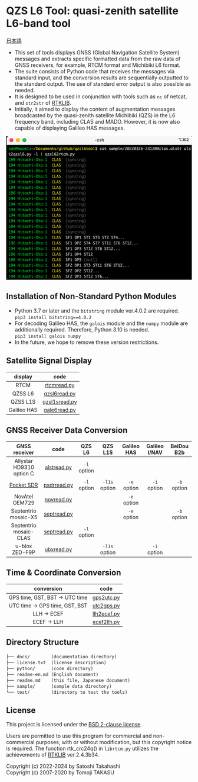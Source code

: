 # QZS L6 Tool: quasi-zenith satellite L6-band tool

[日本語](readme.md)

- This set of tools displays GNSS (Global Navigation Satellite System) messages and extracts specific formatted data from the raw data of GNSS receivers, for example, RTCM format and Michibiki L6 format.
- The suite consists of Python code that receives the messages via standard input, and the conversion results are sequentially outputted to the standard output. The use of standard error output is also possible as needed.
- It is designed to be used in conjunction with tools such as ``nc`` of netcat, and ``str2str`` of [RTKLIB](https://github.com/tomojitakasu/RTKLIB).
- Initially, it aimed to display the content of augmentation messages broadcasted by the quasi-zenith satellite Michibiki (QZS) in the L6 frequency band, including CLAS and MADO. However, it is now also capable of displaying Galileo HAS messages.

![QZS L6 Tool](docs/img/qzsl6tool.jpg)

## Installation of Non-Standard Python Modules

- Python 3.7 or later and the `bitstring` module ver.4.0.2 are required.  
``pip3 install bitstring==4.0.2``
- For decoding Galileo HAS, the `galois` module and the `numpy` module are additionally required. Therefore, Python 3.10 is needed.  
``pip3 install galois numpy``
- In the future, we hope to remove these version restrictions.

## Satellite Signal Display

| display | code |
|:----:|:-------:|
| RTCM |[rtcmread.py](docs/en/rtcmread.md) |
| QZSS L6 |[qzsl6read.py](docs/en/qzsl6read.md) |
| QZSS L1S | [qzsl1sread.py](docs/en/qzsl1sread.md) |
| Galileo HAS |[gale6read.py](docs/en/gale6read.md) |

## GNSS Receiver Data Conversion

| GNSS receiver | code | QZS L6 | QZS L1S | Galileo HAS | Galileo I/NAV | BeiDou B2b |
|:----:|:---:| :-------:|:-----------:|:--------:|:---:|:---:|
| Allystar HD9310 option C | [alstread.py](docs/en/alstread.md) |``-l`` option | | | | |
| [Pocket SDR](https://github.com/tomojitakasu/PocketSDR) | [psdrread.py](docs/en/psdrread.py) | ``-l`` option | ``-l1s`` option | ``-e`` option | ``-i`` option| ``-b`` option|
| NovAtel OEM729 | [novread.py](docs/en/novread.md) | | | ``-e`` option | | |
| Septentrio mosaic-X5 | [septread.py](docs/en/septread.md) | | | ``-e`` option | | ``-b`` option|
| Septentrio mosaic-CLAS | [septread.py](docs/en/septread.md) |``-l`` option | | | | |
| u-blox ZED-F9P | [ubxread.py](docs/en/ubxread.md) | | ``-l1s`` option | | ``-i`` option| |

## Time & Coordinate Conversion

| conversion | code |
|:--:|:--:|
|GPS time, GST, BST &rarr; UTC time | [gps2utc.py](docs/en/gps2utc.md) |
|UTC time &rarr; GPS time, GST, BST | [utc2gps.py](docs/en/utc2gps.md)|
|LLH &rarr;  ECEF | [llh2ecef.py](docs/en/llh2ecef.md)|
|ECEF &rarr;  LLH | [ecef2llh.py](docs/en/ecef2llh.md)|

## Directory Structure

```
├── docs/        (documentation directory)
├── license.txt  (license description)
├── python/      (code directory)
├── readme-en.md (English document)
├── readme.md    (this file, Japanese document)
├── sample/      (sample data directory)
└── test/        (directory to test the tools)
```

## License

This project is licensed under the [BSD 2-clause license](https://opensource.org/licenses/BSD-2-Clause).

Users are permitted to use this program for commercial and non-commercial purposes, with or without modification, but this copyright notice is required. The function rtk_crc24q() in ``librtcm.py`` utilizes the achievements of [RTKLIB](https://github.com/tomojitakasu/RTKLIB) ver.2.4.3b34.

Copyright (c) 2022-2024 by Satoshi Takahashi  
Copyright (c) 2007-2020 by Tomoji TAKASU
